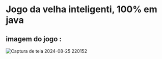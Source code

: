 # Jogo da velha inteligenti, 100% em java

## imagem do jogo :



![Captura de tela 2024-08-25 220152](https://github.com/user-attachments/assets/3096ce6e-2031-41f2-a1bd-e93bb01ce9f5)

